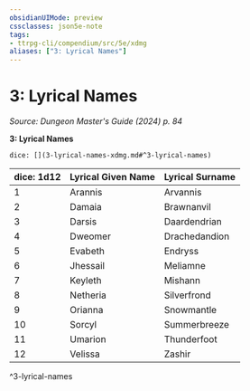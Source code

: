 ```yaml
---
obsidianUIMode: preview
cssclasses: json5e-note
tags:
- ttrpg-cli/compendium/src/5e/xdmg
aliases: ["3: Lyrical Names"]
---
```

# 3: Lyrical Names
*Source: Dungeon Master's Guide (2024) p. 84* 

**3: Lyrical Names**

`dice: [](3-lyrical-names-xdmg.md#^3-lyrical-names)`

| dice: 1d12 | Lyrical Given Name | Lyrical Surname |
|------------|--------------------|-----------------|
| 1 | Arannis | Arvannis |
| 2 | Damaia | Brawnanvil |
| 3 | Darsis | Daardendrian |
| 4 | Dweomer | Drachedandion |
| 5 | Evabeth | Endryss |
| 6 | Jhessail | Meliamne |
| 7 | Keyleth | Mishann |
| 8 | Netheria | Silverfrond |
| 9 | Orianna | Snowmantle |
| 10 | Sorcyl | Summerbreeze |
| 11 | Umarion | Thunderfoot |
| 12 | Velissa | Zashir |
^3-lyrical-names